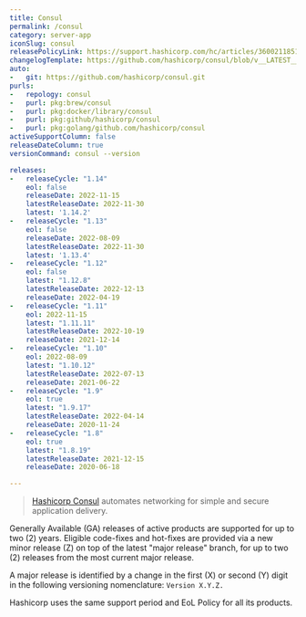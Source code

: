 ```yaml
---
title: Consul
permalink: /consul
category: server-app
iconSlug: consul
releasePolicyLink: https://support.hashicorp.com/hc/articles/360021185113
changelogTemplate: https://github.com/hashicorp/consul/blob/v__LATEST__/CHANGELOG.md
auto:
-   git: https://github.com/hashicorp/consul.git
purls:
-   repology: consul
-   purl: pkg:brew/consul
-   purl: pkg:docker/library/consul
-   purl: pkg:github/hashicorp/consul
-   purl: pkg:golang/github.com/hashicorp/consul
activeSupportColumn: false
releaseDateColumn: true
versionCommand: consul --version

releases:
-   releaseCycle: "1.14"
    eol: false
    releaseDate: 2022-11-15
    latestReleaseDate: 2022-11-30
    latest: '1.14.2'
-   releaseCycle: "1.13"
    eol: false
    releaseDate: 2022-08-09
    latestReleaseDate: 2022-11-30
    latest: '1.13.4'
-   releaseCycle: "1.12"
    eol: false
    latest: "1.12.8"
    latestReleaseDate: 2022-12-13
    releaseDate: 2022-04-19
-   releaseCycle: "1.11"
    eol: 2022-11-15
    latest: "1.11.11"
    latestReleaseDate: 2022-10-19
    releaseDate: 2021-12-14
-   releaseCycle: "1.10"
    eol: 2022-08-09
    latest: "1.10.12"
    latestReleaseDate: 2022-07-13
    releaseDate: 2021-06-22
-   releaseCycle: "1.9"
    eol: true
    latest: "1.9.17"
    latestReleaseDate: 2022-04-14
    releaseDate: 2020-11-24
-   releaseCycle: "1.8"
    eol: true
    latest: "1.8.19"
    latestReleaseDate: 2021-12-15
    releaseDate: 2020-06-18

---
```


> [Hashicorp Consul](https://www.consul.io/) automates networking for simple and secure application delivery.

Generally Available (GA) releases of active products are supported for up to two (2) years. Eligible code-fixes and hot-fixes are provided via a new minor release (Z) on top of the latest "major release" branch, for up to two (2) releases from the most current major release.

A major release is identified by a change in the first (X) or second (Y) digit in the following versioning nomenclature: `Version X.Y.Z.`

Hashicorp uses the same support period and EoL Policy for all its products.
